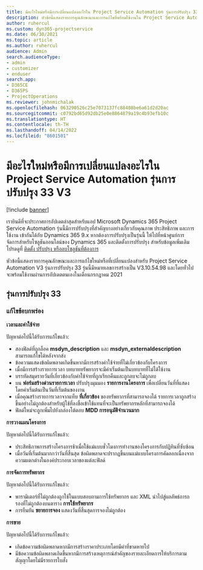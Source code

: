 ```yaml
---
title: มีอะไรใหม่หรือมีการเปลี่ยนแปลงอะไรใน Project Service Automation รุ่นการปรับปรุง 33 V3
description: หัวข้อนี้แสดงรายการคุณลักษณะและการแก้ไขที่พร้อมใช้งานใน Project Service Automation รุ่นการปรับปรุง 33 V3
author: ruhercul
ms.custom: dyn365-projectservice
ms.date: 06/30/2021
ms.topic: article
ms.author: ruhercul
audience: Admin
search.audienceType:
- admin
- customizer
- enduser
search.app:
- D365CE
- D365PS
- ProjectOperations
ms.reviewer: johnmichalak
ms.openlocfilehash: 063290526c25e7073137fc88408be6a61d2d20ac
ms.sourcegitcommit: c0792bd65d92db25e0e8864879a19c4b93efb10c
ms.translationtype: HT
ms.contentlocale: th-TH
ms.lasthandoff: 04/14/2022
ms.locfileid: "8601501"
---
```

# <a name="whats-new-or-changed-in-project-service-automation-update-release-33-v3"></a>มีอะไรใหม่หรือมีการเปลี่ยนแปลงอะไรใน Project Service Automation รุ่นการปรับปรุง 33 V3

[!include [banner](../includes/psa-now-project-operations.md)]

เรายินดีที่จะประกาศการอัปเดตล่าสุดสำหรับแอป Microsoft Dynamics 365 Project Service Automation รุ่นนี้มีการปรับปรุงที่สำคัญบางอย่างเกี่ยวกับคุณภาพ ประสิทธิภาพ และการใช้งาน เข้ากันได้กับ Dynamics 365 9.x หากต้องการปรับปรุงเป็นรุ่นนี้ ให้ไปที่หน้าศูนย์การจัดการสำหรับโซลูชันออนไลน์ของ Dynamics 365 และติดตั้งการปรับปรุง สำหรับข้อมูลเพิ่มเติม โปรดดูที่ [ติดตั้ง ปรับปรุง หรือลบโซลูชันที่ต้องการ](/power-platform/admin/install-remove-preferred-solution)

หัวข้อนี้แสดงรายการคุณลักษณะและการแก้ไขใหม่หรือที่เปลี่ยนแปลงสำหรับ Project Service Automation V3 รุ่นการปรับปรุง 33 รุ่นนี้มีหมายเลขการสร้างเป็น V3.10.54.98 และโดยทั่วไปจะพร้อมใช้งานผ่านการอัปเดตตนเองในเดือนกรกฎาคม 2021

## <a name="update-release-33"></a>รุ่นการปรับปรุง 33

### <a name="bug-fixes"></a>แก้ไขข้อบกพร่อง

**เวลาและค่าใช้จ่าย**

ปัญหาต่อไปนี้ได้รับการแก้ไขแล้ว:

- สองฟิลด์ที่ถูกล็อค **msdyn_description** และ **msdyn_externaldescription** สามารถแก้ไขได้หลังจากส่ง
- ข้อความแสดงข้อผิดพลาดเกิดขึ้นหากมีการสร้างค่าใช้จ่ายที่ไม่เกี่ยวข้องกับโครงการ
- เมื่อมีการสร้างรายการเวลา บทบาททรัพยากรจะมีค่าเริ่มต้นเป็นบทบาทที่ไม่ได้ใช้งาน
- บรรทัดสมุดรายวันที่เกี่ยวข้องกับค่าใช้จ่ายที่ถูกเรียกคืนและถูกลบจะไม่ถูกลบ
- บน **ฟอร์มสร้างด่วนรายการเวลา** ปรับปรุงมุมมอง **รายการงานโครงการ** เพื่อเปลี่ยนวันที่ที่แสดงโดยค่าเริ่มต้นเป็นวันที่เริ่มต้นของงาน
- เมื่อคุณสร้างรายการเวลาจากแท็บ **ที่เกี่ยวข้อง** ของทรัพยากรที่สามารถจองได้ รายการเวลาถูกสร้างขึ้นอย่างไม่ถูกต้องสำหรับผู้ใช้ที่ลงชื่อเข้าใช้แทนที่จะเป็นทรัพยากรหลักที่สามารถจองได้
- ฟิลด์ใหม่จะถูกเพิ่มไปยังกล่องโต้ตอบ **MDD การอนุมัติจำนวนมาก**

**การวางแผนโครงการ**

ปัญหาต่อไปนี้ได้รับการแก้ไขแล้ว:
- ประสิทธิภาพการสร้างโครงการช้าเมื่อใช้แม่แบบชั่วโมงการทำงานของโครงการกับปฏิทินที่ซับซ้อน
- เมื่อวันที่เริ่มต้นมากกว่าวันที่สิ้นสุด ข้อผิดพลาดจะปรากฏขึ้นบนแม่แบบโครงการคัดลอกเนื่องจากความแตกต่างในองค์ประกอบเวลาของแต่ละฟิลด์

**การจัดการทรัพยากร**

ปัญหาต่อไปนี้ได้รับการแก้ไขแล้ว:
- พารามิเตอร์ที่ไม่ถูกต้องถูกใช้ในแบบสอบถามการใช้ทรัพยากร และ XML นำไปสู่ผลลัพธ์การกรองที่ไม่ถูกต้องบนตาราง **การใช้ทรัพยากร**
- การยืนยัน **ขยายการจอง** แสดงวันที่สิ้นสุดการจองไม่ถูกต้อง

**การขาย**

ปัญหาต่อไปนี้ได้รับการแก้ไขแล้ว:
- เกิดข้อความข้อผิดพลาดหากมีการสร้างราคาประเภทโดยมีค่าที่ขาดหายไป
- มีข้อความข้อผิดพลาดเกิดขึ้นหากมีการสร้างเหตุการณ์สำคัญของรายละเอียดการให้บริการตามสัญญาโดยไม่มีรายการใบสั่ง
